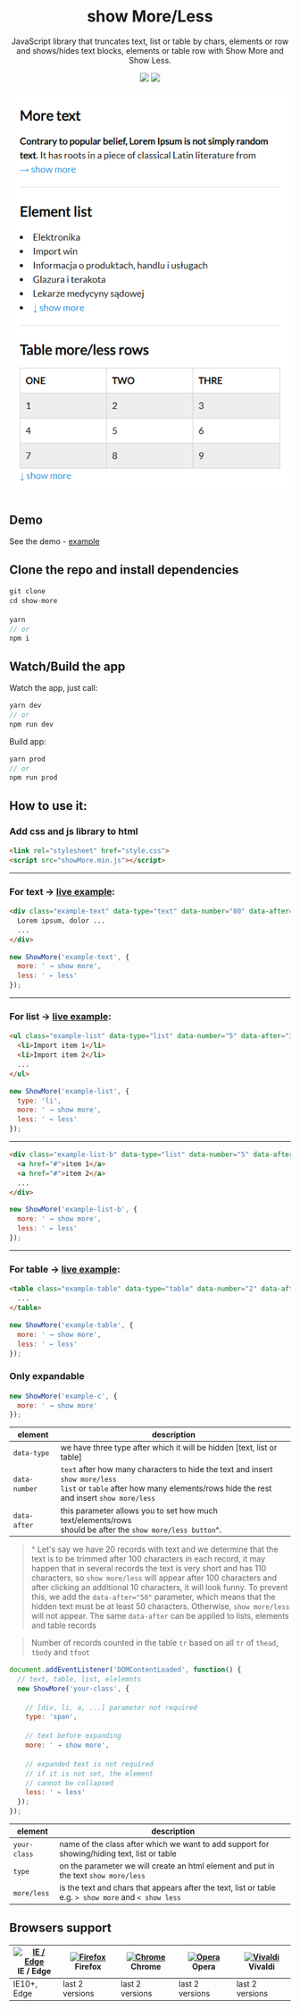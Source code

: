 <h1 align="center">
  show More/Less
</h1>

<p align="center">
  JavaScript library that truncates text, list or table by chars, elements or row and shows/hides text blocks, elements or table row with Show More and Show Less.
</p>

<p align="center">
  <img src="https://img.shields.io/github/package-json/v/tomik23/show-more">
  <a href="LICENSE">
    <img src="https://img.shields.io/badge/License-MIT-green.svg">
  </a>
</p>

<p align="center">
  <img src="static/01.png">
</p>

## Demo
See the demo - [example](https://tomik23.github.io/show-more/)

## Clone the repo and install dependencies
```js
git clone
cd show-more

yarn
// or
npm i
```
## Watch/Build the app
Watch the app, just call:

```js
yarn dev
// or
npm run dev
```

Build app:

```js
yarn prod
// or
npm run prod
```

## How to use it:

### Add css and js library to html

```html
<link rel="stylesheet" href="style.css">
<script src="showMore.min.js"></script>
```
---
### For text → [live example](https://tomik23.github.io/show-more#example-text):
```html
<div class="example-text" data-type="text" data-number="80" data-after="30">
  Lorem ipsum, dolor ...
  ...
</div>
```

```js
new ShowMore('example-text', {
  more: ' → show more',
  less: ' ← less'
});
```
---
### For list → [live example](https://tomik23.github.io/show-more#example-list):
```html
<ul class="example-list" data-type="list" data-number="5" data-after="3">
  <li>Import item 1</li>
  <li>Import item 2</li>
  ...
</ul>
```
```js
new ShowMore('example-list', {
  type: 'li',
  more: ' → show more',
  less: ' ← less'
});
```
---

```html
<div class="example-list-b" data-type="list" data-number="5" data-after="3">
  <a href="#">item 1</a>
  <a href="#">item 2</a>
  ...
</div>
```
```js
new ShowMore('example-list-b', {
  more: ' → show more',
  less: ' ← less'
});
```
---

### For table → [live example](https://tomik23.github.io/show-more#example-table):
```html
<table class="example-table" data-type="table" data-number="2" data-after="3">
  ...
</table>
```

```js
new ShowMore('example-table', {
  more: ' → show more',
  less: ' ← less'
});
```

### Only expandable 
```js
new ShowMore('example-c', {
  more: ' → show more'
});
```

| element | description |
|--------------- |-------------|
| `data-type` | we have three type after which it will be hidden [text, list or table] |
| `data-number` | `text` after how many characters to hide the text and insert `show more/less`<br />`list` or `table` after how many elements/rows hide the rest and insert `show more/less` |
| `data-after` | this parameter allows you to set how much text/elements/rows <br />should be after the `show more/less button`^. |

> ^ Let's say we have 20 records with text and we determine that the text is to be trimmed after 100 characters in each record, it may happen that in several records the text is very short and has 110 characters, so `show more/less` will appear after 100 characters and after clicking an additional 10 characters, it will look funny. To prevent this, we add the `data-after="50"` parameter, which means that the hidden text must be at least 50 characters. Otherwise, `show more/less` will not appear. The same `data-after` can be applied to lists, elements and table records

> Number of records counted in the table `tr` based on all `tr` of `thead`, `tbody` and `tfoot`

```javascript
document.addEventListener('DOMContentLoaded', function() {
  // text, table, list, elelemnts
  new ShowMore('your-class', {

    // [div, li, a, ...] parameter not required
    type: 'span',

    // text before expanding 
    more: ' → show more',

    // expanded text is not required
    // if it is not set, the element
    // cannot be collapsed
    less: ' ← less'
  });
});
```

| element | description |
|----------|-------------|
| `your-class` | name of the class after which we want to add support for showing/hiding text, list or table |
| `type` | on the parameter we will create an html element and put in the text `show more/less` |
| `more/less` | is the text and chars that appears after the text, list or table e.g. `> show more` and  `< show less` |


## Browsers support

| [<img src="https://raw.githubusercontent.com/alrra/browser-logos/master/src/edge/edge_48x48.png" alt="IE / Edge" width="24px" height="24px" />](http://godban.github.io/browsers-support-badges/)<br/>IE / Edge | [<img src="https://raw.githubusercontent.com/alrra/browser-logos/master/src/firefox/firefox_48x48.png" alt="Firefox" width="24px" height="24px" />](http://godban.github.io/browsers-support-badges/)<br/>Firefox | [<img src="https://raw.githubusercontent.com/alrra/browser-logos/master/src/chrome/chrome_48x48.png" alt="Chrome" width="24px" height="24px" />](http://godban.github.io/browsers-support-badges/)<br/>Chrome | [<img src="https://raw.githubusercontent.com/alrra/browser-logos/master/src/opera/opera_48x48.png" alt="Opera" width="24px" height="24px" />](http://godban.github.io/browsers-support-badges/)<br/>Opera | [<img src="https://raw.githubusercontent.com/alrra/browser-logos/master/src/vivaldi/vivaldi_48x48.png" alt="Vivaldi" width="24px" height="24px" />](http://godban.github.io/browsers-support-badges/)<br/>Vivaldi |
| --------- | --------- | --------- | --------- | --------- |
| IE10+, Edge| last 2 versions| last 2 versions| last 2 versions| last 2 versions